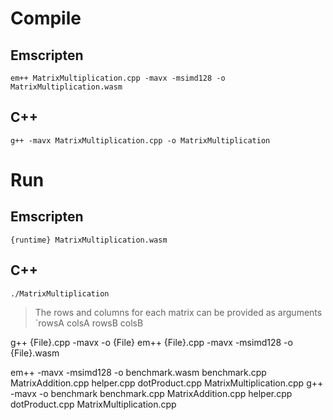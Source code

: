 # Compile
## Emscripten
`em++ MatrixMultiplication.cpp -mavx -msimd128 -o MatrixMultiplication.wasm`
## C++
`g++ -mavx MatrixMultiplication.cpp -o MatrixMultiplication`

# Run
## Emscripten
`{runtime} MatrixMultiplication.wasm`
## C++
`./MatrixMultiplication`
> The rows and columns for each matrix can be provided as arguments `rowsA colsA rowsB colsB



g++ {File}.cpp -mavx -o {File}
em++ {File}.cpp -mavx -msimd128 -o {File}.wasm

em++ -mavx -msimd128 -o benchmark.wasm benchmark.cpp  MatrixAddition.cpp helper.cpp dotProduct.cpp MatrixMultiplication.cpp
g++ -mavx -o benchmark benchmark.cpp  MatrixAddition.cpp helper.cpp dotProduct.cpp MatrixMultiplication.cpp